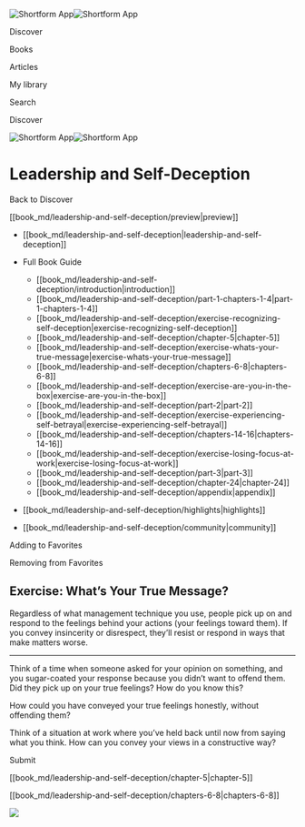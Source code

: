 ![Shortform App](/img/logo.36a2399e.svg)![Shortform App](/img/logo-dark.70c1b072.svg)

Discover

Books

Articles

My library

Search

Discover

![Shortform App](/img/logo.36a2399e.svg)![Shortform App](/img/logo-dark.70c1b072.svg)

# Leadership and Self-Deception

Back to Discover

[[book_md/leadership-and-self-deception/preview|preview]]

  * [[book_md/leadership-and-self-deception|leadership-and-self-deception]]
  * Full Book Guide

    * [[book_md/leadership-and-self-deception/introduction|introduction]]
    * [[book_md/leadership-and-self-deception/part-1-chapters-1-4|part-1-chapters-1-4]]
    * [[book_md/leadership-and-self-deception/exercise-recognizing-self-deception|exercise-recognizing-self-deception]]
    * [[book_md/leadership-and-self-deception/chapter-5|chapter-5]]
    * [[book_md/leadership-and-self-deception/exercise-whats-your-true-message|exercise-whats-your-true-message]]
    * [[book_md/leadership-and-self-deception/chapters-6-8|chapters-6-8]]
    * [[book_md/leadership-and-self-deception/exercise-are-you-in-the-box|exercise-are-you-in-the-box]]
    * [[book_md/leadership-and-self-deception/part-2|part-2]]
    * [[book_md/leadership-and-self-deception/exercise-experiencing-self-betrayal|exercise-experiencing-self-betrayal]]
    * [[book_md/leadership-and-self-deception/chapters-14-16|chapters-14-16]]
    * [[book_md/leadership-and-self-deception/exercise-losing-focus-at-work|exercise-losing-focus-at-work]]
    * [[book_md/leadership-and-self-deception/part-3|part-3]]
    * [[book_md/leadership-and-self-deception/chapter-24|chapter-24]]
    * [[book_md/leadership-and-self-deception/appendix|appendix]]
  * [[book_md/leadership-and-self-deception/highlights|highlights]]
  * [[book_md/leadership-and-self-deception/community|community]]



Adding to Favorites 

Removing from Favorites 

## Exercise: What’s Your True Message?

Regardless of what management technique you use, people pick up on and respond to the feelings behind your actions (your feelings toward them). If you convey insincerity or disrespect, they’ll resist or respond in ways that make matters worse.

* * *

Think of a time when someone asked for your opinion on something, and you sugar-coated your response because you didn’t want to offend them. Did they pick up on your true feelings? How do you know this?

How could you have conveyed your true feelings honestly, without offending them?

Think of a situation at work where you’ve held back until now from saying what you think. How can you convey your views in a constructive way?

Submit 

[[book_md/leadership-and-self-deception/chapter-5|chapter-5]]

[[book_md/leadership-and-self-deception/chapters-6-8|chapters-6-8]]

![](https://bat.bing.com/action/0?ti=56018282&Ver=2&mid=a51fdab3-aff8-4386-b6d8-6d3549860408&sid=49fff5b0636c11eeb9c611038afc8668&vid=4a005010636c11ee80c703d4c4a7acd5&vids=0&msclkid=N&pi=0&lg=en-US&sw=800&sh=600&sc=24&nwd=1&tl=Shortform%20%7C%20Leadership%20and%20Self-Deception&p=https%3A%2F%2Fwww.shortform.com%2Fapp%2Fbook%2Fleadership-and-self-deception%2Fexercise-whats-your-true-message&r=&lt=435&evt=pageLoad&sv=1&rn=684574)
